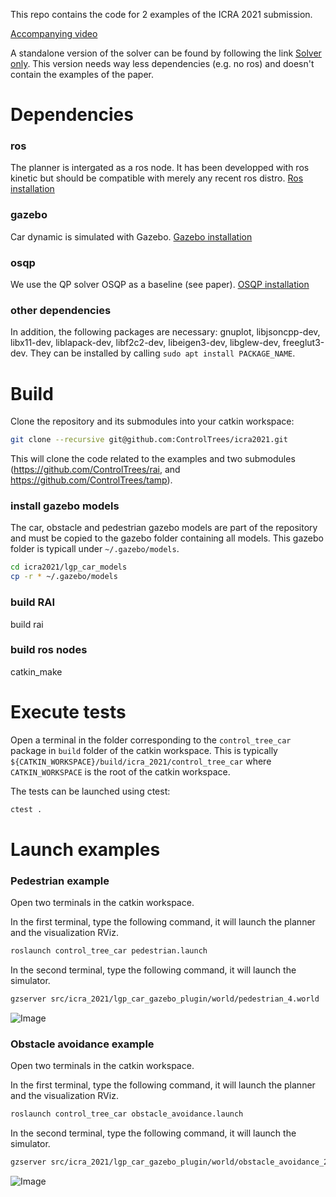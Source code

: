 This repo contains the code for 2 examples of the ICRA 2021 submission.

[Accompanying video](https://youtu.be/Ju5hv2gIlxw)

A standalone version of the solver can be found by following the link [Solver only](https://github.com/ControlTrees/solver).
This version needs way less dependencies (e.g. no ros) and doesn't contain the examples of the paper.


# Dependencies

### ros
The planner is intergated as a ros node. It has been developped with ros kinetic but should be compatible with merely any recent ros distro.
[Ros installation](https://www.ros.org/install/)

### gazebo
Car dynamic is simulated with Gazebo.
[Gazebo installation](http://gazebosim.org/tutorials?tut=ros_wrapper_versions&cat=connect_ros)

### osqp
We use the QP solver OSQP as a baseline (see paper).
[OSQP installation](https://osqp.org/docs/installation/cc++)

### other dependencies

In addition, the following packages are necessary: gnuplot, libjsoncpp-dev, libx11-dev, liblapack-dev, libf2c2-dev, libeigen3-dev, libglew-dev, freeglut3-dev.
They can be installed by calling `sudo apt install PACKAGE_NAME`.

# Build
Clone the repository and its submodules into your catkin workspace:
```bash
git clone --recursive git@github.com:ControlTrees/icra2021.git
```
This will clone the code related to the examples and two submodules (https://github.com/ControlTrees/rai, and https://github.com/ControlTrees/tamp).

### install gazebo models
The car, obstacle and pedestrian gazebo models are part of the repository and must be copied to the gazebo folder containing all models.
This gazebo folder is typicall under `~/.gazebo/models`.
```bash
cd icra2021/lgp_car_models
cp -r * ~/.gazebo/models
```

### build RAI
build rai

### build ros nodes
catkin_make

# Execute tests
Open a terminal in the folder corresponding to the `control_tree_car` package in `build` folder of the catkin workspace.
This is typically `${CATKIN_WORKSPACE}/build/icra_2021/control_tree_car` where `CATKIN_WORKSPACE` is the root of the catkin workspace.

The tests can be launched using ctest:
```bash
ctest .
```

# Launch examples

### Pedestrian example
Open two terminals in the catkin workspace.

In the first terminal, type the following command, it will launch the planner and the visualization RViz.
```bash
roslaunch control_tree_car pedestrian.launch
```

In the second terminal, type the following command, it will launch the simulator.
```bash
gzserver src/icra_2021/lgp_car_gazebo_plugin/world/pedestrian_4.world
```

![Image](control_tree_car/data/doc/pedestrians.png)

### Obstacle avoidance example
Open two terminals in the catkin workspace.

In the first terminal, type the following command, it will launch the planner and the visualization RViz.
```bash
roslaunch control_tree_car obstacle_avoidance.launch
```

In the second terminal, type the following command, it will launch the simulator.
```bash
gzserver src/icra_2021/lgp_car_gazebo_plugin/world/obstacle_avoidance_2.world
```

![Image](control_tree_car/data/doc/obstacles.png)
